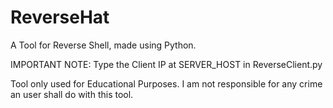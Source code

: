 # ReverseHat
A Tool for Reverse Shell, made using Python.

IMPORTANT NOTE: Type the Client IP at SERVER_HOST
in ReverseClient.py

Tool only used for Educational Purposes. I am not
responsible for any crime an user shall do with this
tool.
